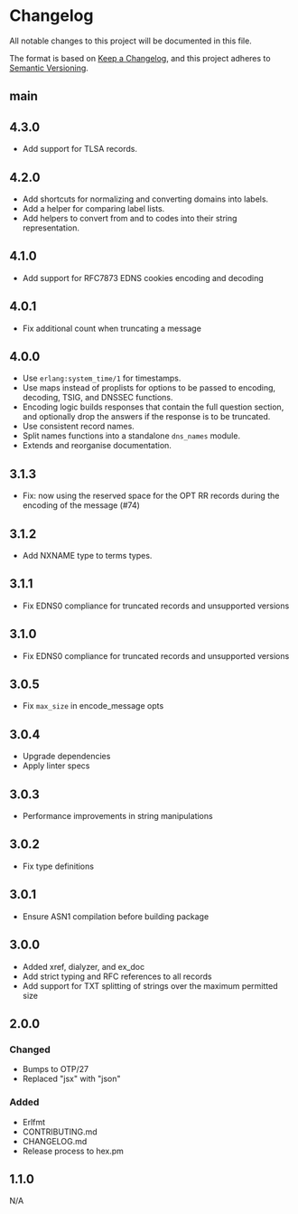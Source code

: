 # Changelog

All notable changes to this project will be documented in this file.

The format is based on [Keep a Changelog](https://keepachangelog.com/en/1.1.0/),
and this project adheres to [Semantic Versioning](https://semver.org/spec/v2.0.0.html).

## main

## 4.3.0

- Add support for TLSA records.

## 4.2.0

- Add shortcuts for normalizing and converting domains into labels.
- Add a helper for comparing label lists.
- Add helpers to convert from and to codes into their string representation.

## 4.1.0

- Add support for RFC7873 EDNS cookies encoding and decoding

## 4.0.1

- Fix additional count when truncating a message

## 4.0.0

- Use `erlang:system_time/1` for timestamps.
- Use maps instead of proplists for options to be passed to
    encoding, decoding, TSIG, and DNSSEC functions.
- Encoding logic builds responses that contain the full question section,
    and optionally drop the answers if the response is to be truncated.
- Use consistent record names.
- Split names functions into a standalone `dns_names` module.
- Extends and reorganise documentation.

## 3.1.3

- Fix: now using the reserved space for the OPT RR records during the encoding of the message (#74)

## 3.1.2

- Add NXNAME type to terms types.

## 3.1.1

- Fix EDNS0 compliance for truncated records and unsupported versions

## 3.1.0

- Fix EDNS0 compliance for truncated records and unsupported versions

## 3.0.5

- Fix `max_size` in encode_message opts

## 3.0.4

- Upgrade dependencies
- Apply linter specs

## 3.0.3

- Performance improvements in string manipulations

## 3.0.2

- Fix type definitions

## 3.0.1

- Ensure ASN1 compilation before building package

## 3.0.0

- Added xref, dialyzer, and ex_doc
- Add strict typing and RFC references to all records
- Add support for TXT splitting of strings over the maximum permitted size

## 2.0.0

### Changed

- Bumps to OTP/27
- Replaced "jsx" with "json"

### Added

- Erlfmt
- CONTRIBUTING.md
- CHANGELOG.md
- Release process to hex.pm

## 1.1.0

N/A
